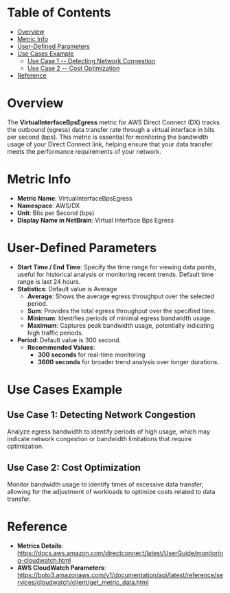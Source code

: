 # Table of Contents
- [Overview](#overview)
- [Metric Info](#metric-info)
- [User-Defined Parameters](#user-defined-parameters)
- [Use Cases Example](#example)
    - [Use Case 1 -- Detecting Network Congestion](#example-1) 
    - [Use Case 2 -- Cost Optimization](#example-2)
- [Reference](#reference)

# Overview <a name="overview"></a>
The <b>VirtualInterfaceBpsEgress</b> metric for AWS Direct Connect (DX) tracks the outbound (egress) data transfer rate through a virtual interface in bits per second (bps). This metric is essential for monitoring the bandwidth usage of your Direct Connect link, helping ensure that your data transfer meets the performance requirements of your network.



# Metric Info <a name="metric-info"></a>
* <b>Metric Name</b>: VirtualInterfaceBpsEgress
* <b>Namespace</b>: AWS/DX
* <b>Unit</b>: Bits per Second (bps)
* <b>Display Name in NetBrain</b>: Virtual Interface Bps Egress

# User-Defined Parameters <a name="user-defined-parameters"></a>
* <b>Start Time / End Time</b>: Specify the time range for viewing data points, useful for historical analysis or monitoring recent trends. Default time range is last 24 hours.
* <b>Statistics</b>: Default value is Average
  * <b>Average</b>: Shows the average egress throughput over the selected period.
  * <b>Sum</b>: Provides the total egress throughput over the specified time.
  * <b>Minimum</b>: Identifies periods of minimal egress bandwidth usage.
  * <b>Maximum</b>: Captures peak bandwidth usage, potentially indicating high traffic periods.
* <b>Period</b>: Default value is 300 second.
  * <b>Recommended Values</b>:
    * <b>300 seconds</b> for real-time monitoring
    * <b>3600 seconds</b> for broader trend analysis over longer durations.

# Use Cases Example <a name="example"></a>
## Use Case 1: Detecting Network Congestion <a name="example-1"></a>
Analyze egress bandwidth to identify periods of high usage, which may indicate network congestion or bandwidth limitations that require optimization.



## Use Case 2: Cost Optimization <a name="example-2"></a>
Monitor bandwidth usage to identify times of excessive data transfer, allowing for the adjustment of workloads to optimize costs related to data transfer.




# Reference <a name="reference"></a>
* <b>Metrics Details</b>: https://docs.aws.amazon.com/directconnect/latest/UserGuide/monitoring-cloudwatch.html
* <b>AWS CloudWatch Parameters</b>: https://boto3.amazonaws.com/v1/documentation/api/latest/reference/services/cloudwatch/client/get_metric_data.html